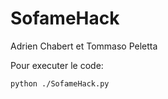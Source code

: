 # SofameHack

Adrien Chabert et Tommaso Peletta

Pour executer le code:

```
python ./SofameHack.py

```
